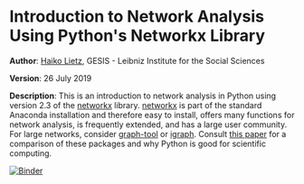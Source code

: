 # Introduction to Network Analysis Using Python's Networkx Library

**Author**: <a href='https://www.gesis.org/person/haiko.lietz'>Haiko Lietz</a>, GESIS - Leibniz Institute for the Social Sciences

**Version**: 26 July 2019

**Description**: This is an introduction to network analysis in Python using version 2.3 of the <a href='https://networkx.github.io/'>networkx</a> library. <a href='https://networkx.github.io/'>networkx</a> is part of the standard Anaconda installation and therefore easy to install, offers many functions for network analysis, is frequently extended, and has a large user community. For large networks, consider <a href='https://graph-tool.skewed.de/'>graph-tool</a> or <a href='http://igraph.org/python/'>igraph</a>. Consult <a href='https://doi.org/10.1177/2059799115622763'>this paper</a> for a comparison of these packages and why Python is good for scientific computing.

[![Binder](https://notebooks.gesis.org/binder/badge.svg)](https://notebooks.gesis.org/binder/v2/gh/gesiscss/introduction_networkx/master)
